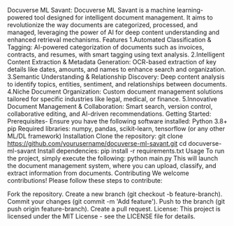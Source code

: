 Docuverse ML Savant:
Docuverse ML Savant is a machine learning-powered tool designed for intelligent document management. It aims to revolutionize the way documents are categorized, processed, and managed, leveraging the power of AI for deep content understanding and enhanced retrieval mechanisms.
Features
1.Automated Classification & Tagging: AI-powered categorization of documents such as invoices, contracts, and resumes, with smart tagging using text analysis.
2.Intelligent Content Extraction & Metadata Generation: OCR-based extraction of key details like dates, amounts, and names to enhance search and organization.
3.Semantic Understanding & Relationship Discovery: Deep content analysis to identify topics, entities, sentiment, and relationships between documents.
4.Niche Document Organization: Custom document management solutions tailored for specific industries like legal, medical, or finance.
5.Innovative Document Management & Collaboration: Smart search, version control, collaborative editing, and AI-driven recommendations.
Getting Started:
Prerequisites-
Ensure you have the following software installed:
Python 3.8+
pip
Required libraries: numpy, pandas, scikit-learn, tensorflow (or any other ML/DL framework)
Installation
Clone the repository:
git clone https://github.com/yourusername/docuverse-ml-savant.git
cd docuverse-ml-savant
Install dependencies:
pip install -r requirements.txt
Usage
To run the project, simply execute the following:
python main.py
This will launch the document management system, where you can upload, classify, and extract information from documents.
Contributing
We welcome contributions! Please follow these steps to contribute:

Fork the repository.
Create a new branch (git checkout -b feature-branch).
Commit your changes (git commit -m 'Add feature').
Push to the branch (git push origin feature-branch).
Create a pull request.
License:
This project is licensed under the MIT License - see the LICENSE file for details.
